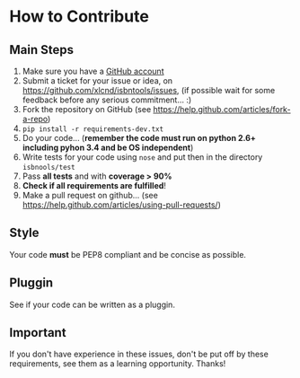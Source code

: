 # How to Contribute

## Main Steps

1. Make sure you have a [GitHub account](https://github.com/signup/free)
2. Submit a ticket for your issue or idea,
   on https://github.com/xlcnd/isbntools/issues,
   (if possible wait for some feedback before any serious commitment... :)
3. Fork the repository on GitHub (see https://help.github.com/articles/fork-a-repo)
4. `pip install -r requirements-dev.txt`
5. Do your code... (**remember the code must run on python 2.6+ including pyhon 3.4
   and be OS independent**)
6. Write tests for your code using `nose` and put then in the directory `isbnools/test`
7. Pass **all tests** and with **coverage > 90%**
8. **Check if all requirements are fulfilled**!
9. Make a pull request on github... 
   (see https://help.github.com/articles/using-pull-requests/)


## Style
Your code **must** be PEP8 compliant and be concise as possible.


## Pluggin
See if your code can be written as a pluggin.


## Important
If you don't have experience in these issues, don't be put off by these requirements,
see them as a learning opportunity. Thanks!
